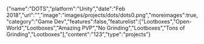{"name":"DOTS","platform":"Unity","date":"Feb 2018","url":"","image":"images/projects/dots/dots0.png","moreimages":true,"category":"Game Dev","features":false,"featurelist":["Lootboxes","Open-World","Lootboxes","Amazing PVP","No Grinding","Lootboxes","Tons of Grinding","Lootboxes"],"content":"123","type":"projects"}
